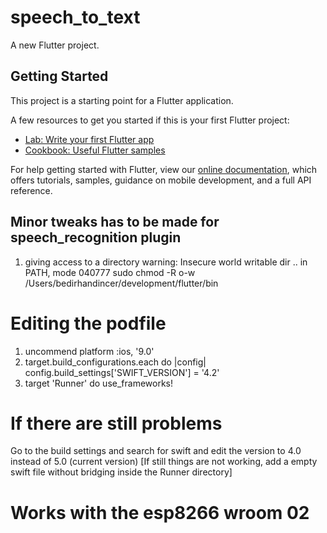# speech_to_text

A new Flutter project.

## Getting Started

This project is a starting point for a Flutter application.

A few resources to get you started if this is your first Flutter project:

- [Lab: Write your first Flutter app](https://flutter.dev/docs/get-started/codelab)
- [Cookbook: Useful Flutter samples](https://flutter.dev/docs/cookbook)

For help getting started with Flutter, view our
[online documentation](https://flutter.dev/docs), which offers tutorials,
samples, guidance on mobile development, and a full API reference.

## Minor tweaks has to be made for speech_recognition plugin

1.  giving access to a directory
    warning: Insecure world writable dir .. in PATH, mode 040777
    sudo chmod -R o-w /Users/bedirhandincer/development/flutter/bin

# Editing the podfile
1.  uncommend platform :ios, '9.0'
2.  target.build_configurations.each do |config|
        config.build_settings['SWIFT_VERSION'] = '4.2'
3.  target 'Runner' do
        use_frameworks!

# If there are still problems
Go to the build settings and search for swift and edit the version to 4.0 instead of 5.0 (current version)
[If still things are not working, add a empty swift file without bridging inside the Runner directory]

# Works with the esp8266 wroom 02
